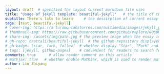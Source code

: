 ```yaml
---
layout: draft  # specified the layout current markdown file uses
title: "Usage of jekyll template: beautiful-jekyll"   # the title of the essay
subtitle: There's lots to learn!    # the descirption of current essay
tags: [test, beautiful-jekyll]
# cover-img: https://arturomoncadatorres.com/multimedia/images/jekyll_github/jekyll_github.png # large background picture displayed on the top of the essay
# thumbnail-img: https://raw.githubusercontent.com/github/explore/80688e429a7d4ef2fca1e82350fe8e3517d3494d/collections/github-pages-examples/github-pages-examples.png    # preview image of the essay on the article list page
# share-img: /assets/img/path.jpg # the preview image when the essay is shared to social media like Twitter
# gh-repo: daattali/beautiful-jekyll  # the github repository displayed in the page
# gh-badge: [star, fork, follow]  # whether display "Star", "Fork" and "Follow" button, which are all related to repo operation
# tags: [jekyll, github-pages]    # convenient for readers to search for articles based on tags
comments: true      # allow reader comment on this article
# mathjax: true   # whether enable MathJax, which is used to render mathematical formulas
author: Lin Zhiyang
---
```


